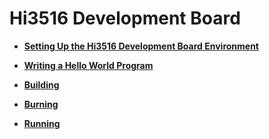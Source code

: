 # Hi3516 Development Board



- **[Setting Up the Hi3516 Development Board Environment](quickstart-lite-steps-hi3516-setting.md)**

- **[Writing a Hello World Program](quickstart-lite-steps-hi3516-application-framework.md)**

- **[Building](quickstart-lite-steps-hi3516-building.md)**

- **[Burning](quickstart-lite-steps-hi3516-burn.md)**

- **[Running](quickstart-lite-steps-hi3516-running.md)**
